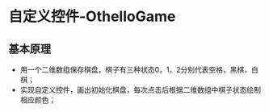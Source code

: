 # 自定义控件-OthelloGame
## 基本原理
- 用一个二维数组保存棋盘，棋子有三种状态0，1，2分别代表空格，黑棋，白棋；
- 实现自定义控件，画出初始化棋盘，每次点击后根据二维数组中棋子状态绘制相应颜色；
